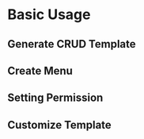 # Basic Usage

## Generate CRUD Template

## Create Menu

## Setting Permission

## Customize Template

